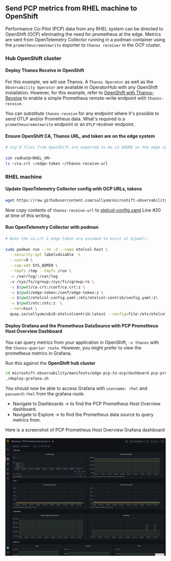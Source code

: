## Send PCP metrics from RHEL machine to OpenShift

Performance Co-Pilot (PCP) data from any RHEL system can be directed to OpenShift (OCP) eliminating the need for prometheus at the edge.
Metrics are sent from OpenTelemetry Collector running in a podman container using the `prometheusremotewrite` exporter to `thanos receiver` in the OCP cluster.

### Hub OpenShift cluster

#### Deploy Thanos Receive in OpenShift

For this example, we will use Thanos. A `Thanos Operator` as well as the `Observability Operator` are available in OperatorHub with
any OpenShift installation. However, for this example,
refer to [OpenShift with Thanos-Receive](../openshift-thanos-receive.md) to enable a simple Prometheus remote-write
endpoint with `thanos-receive`.

You can substitute `thanos-receive` for any endpoint where it's possible to send OTLP and/or Prometheus data.
What's required is a `prometheusremotewrite` endpoint or an `OTLP` receiver endpoint.
 
#### Ensure OpenShift CA, Thanos URL, and token are on the edge system

```bash
# scp'd files from OpenShift are expected to be in $HOME on the edge system.

ssh redhat@<RHEL_VM>
ls ~/ca.crt ~/edge-token ~/thanos-receive-url
```

### RHEL machine

#### Update OpenTelemetry Collector config with OCP URLs, tokens

```bash
wget https://raw.githubusercontent.com/sallyom/microshift-observability/main/manifests/edge-pcp-to-ocp/otelcol-config.yaml
```

Now copy contents of `thanos-receive-url` to [otelcol-config.yaml](./otelcol-config.yaml) Line #20 at time of this writing.

#### Run OpenTelemetry Collector with podman

```bash
# Note the ca.crt & edge-token are assumed to exist at $(pwd)/.

sudo podman run --rm -d --name otelcol-host \
  --security-opt label=disable  \
  --user=0 \
  --cap-add SYS_ADMIN \
  --tmpfs /tmp --tmpfs /run \
  -v /var/log/:/var/log 
  -v /sys/fs/cgroup:/sys/fs/cgroup:ro \
  -v $(pwd)/ca.crt:/conf/ca.crt:z \
  -v $(pwd)/edge-token:/conf/edge-token:z \
  -v $(pwd)/otelcol-config.yaml:/etc/otelcol-contrib/config.yaml:z\
  -v $(pwd)/otc:/otc:z  \
  --net=host \
  quay.io/sallyom/ubi8-otelcolcontrib:latest --config=file:/etc/otelcol-contrib/config.yaml
```

#### Deploy Grafana and the Prometheus DataSource with PCP Prometheus Host Overview Dashboard

You can query metrics from your application in OpenShift, `-n thanos` with the `thanos-querier route`.
However, you might prefer to view the prometheus metrics in Grafana.

Run this against the **OpenShift hub cluster**

```bash
cd microshift-observability/manifests/edge-pcp-to-ocp/dashboard-pcp-prometheus
./deploy-grafana.sh
```

You should now be able to access Grafana with `username: rhel` and `password:rhel` from the grafana route.

* Navigate to Dashboards -> to find the PCP Prometheus Host Overview dashboard.
* Navigate to Explore -> to find the Prometheus data source to query metrics from.

Here is a screenshot of PCP Prometheus Host Overview Grafana dashboard

![pcp-in-ocp.png](../../images/PCP.png)
